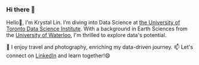 ### Hi there 👋

Hello👋, I'm Krystal Lin. I’m diving into Data Science at [the University of Toronto Data Science Institute](https://datasciences.utoronto.ca/). With a background in Earth Sciences from the [University of Waterloo](https://uwaterloo.ca/), I'm thrilled to explore data's potential. 

🌱 I enjoy travel and photography, enriching my data-driven journey. 
📫 Let's connect on [LinkedIn](https://www.linkedin.com/in/krystal-wl/) and learn together!😄


<!--
**Krystal-WL/Krystal-WL** is a ✨ _special_ ✨ repository because its `README.md` (this file) appears on your GitHub profile.

Here are some ideas to get you started:

- 🔭 I’m currently working on ...
- 🌱 I’m currently learning ...
- 👯 I’m looking to collaborate on ...
- 🤔 I’m looking for help with ...
- 💬 Ask me about ...
- 📫 How to reach me: ...
- 😄 Pronouns: ...
- ⚡ Fun fact: ...
-->
